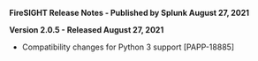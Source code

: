 **FireSIGHT Release Notes - Published by Splunk August 27, 2021**


**Version 2.0.5 - Released August 27, 2021**

* Compatibility changes for Python 3 support [PAPP-18885]
